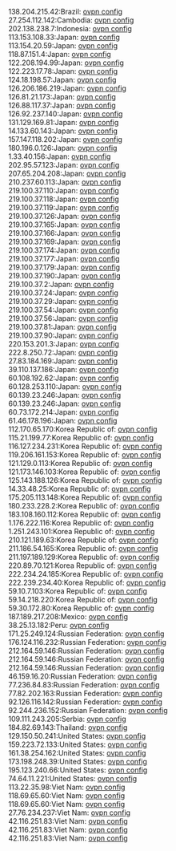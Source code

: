 138.204.215.42:Brazil: [ovpn config](vpn/138_204_215_42.ovpn)  
27.254.112.142:Cambodia: [ovpn config](vpn/27_254_112_142.ovpn)  
202.138.238.7:Indonesia: [ovpn config](vpn/202_138_238_7.ovpn)  
113.153.108.33:Japan: [ovpn config](vpn/113_153_108_33.ovpn)  
113.154.20.59:Japan: [ovpn config](vpn/113_154_20_59.ovpn)  
118.87.151.4:Japan: [ovpn config](vpn/118_87_151_4.ovpn)  
122.208.194.99:Japan: [ovpn config](vpn/122_208_194_99.ovpn)  
122.223.17.78:Japan: [ovpn config](vpn/122_223_17_78.ovpn)  
124.18.198.57:Japan: [ovpn config](vpn/124_18_198_57.ovpn)  
126.206.186.219:Japan: [ovpn config](vpn/126_206_186_219.ovpn)  
126.81.21.173:Japan: [ovpn config](vpn/126_81_21_173.ovpn)  
126.88.117.37:Japan: [ovpn config](vpn/126_88_117_37.ovpn)  
126.92.237.140:Japan: [ovpn config](vpn/126_92_237_140.ovpn)  
131.129.169.81:Japan: [ovpn config](vpn/131_129_169_81.ovpn)  
14.133.60.143:Japan: [ovpn config](vpn/14_133_60_143.ovpn)  
157.147.118.202:Japan: [ovpn config](vpn/157_147_118_202.ovpn)  
180.196.0.126:Japan: [ovpn config](vpn/180_196_0_126.ovpn)  
1.33.40.156:Japan: [ovpn config](vpn/1_33_40_156.ovpn)  
202.95.57.123:Japan: [ovpn config](vpn/202_95_57_123.ovpn)  
207.65.204.208:Japan: [ovpn config](vpn/207_65_204_208.ovpn)  
210.237.60.113:Japan: [ovpn config](vpn/210_237_60_113.ovpn)  
219.100.37.110:Japan: [ovpn config](vpn/219_100_37_110.ovpn)  
219.100.37.118:Japan: [ovpn config](vpn/219_100_37_118.ovpn)  
219.100.37.119:Japan: [ovpn config](vpn/219_100_37_119.ovpn)  
219.100.37.126:Japan: [ovpn config](vpn/219_100_37_126.ovpn)  
219.100.37.165:Japan: [ovpn config](vpn/219_100_37_165.ovpn)  
219.100.37.166:Japan: [ovpn config](vpn/219_100_37_166.ovpn)  
219.100.37.169:Japan: [ovpn config](vpn/219_100_37_169.ovpn)  
219.100.37.174:Japan: [ovpn config](vpn/219_100_37_174.ovpn)  
219.100.37.177:Japan: [ovpn config](vpn/219_100_37_177.ovpn)  
219.100.37.179:Japan: [ovpn config](vpn/219_100_37_179.ovpn)  
219.100.37.190:Japan: [ovpn config](vpn/219_100_37_190.ovpn)  
219.100.37.2:Japan: [ovpn config](vpn/219_100_37_2.ovpn)  
219.100.37.24:Japan: [ovpn config](vpn/219_100_37_24.ovpn)  
219.100.37.29:Japan: [ovpn config](vpn/219_100_37_29.ovpn)  
219.100.37.54:Japan: [ovpn config](vpn/219_100_37_54.ovpn)  
219.100.37.56:Japan: [ovpn config](vpn/219_100_37_56.ovpn)  
219.100.37.81:Japan: [ovpn config](vpn/219_100_37_81.ovpn)  
219.100.37.90:Japan: [ovpn config](vpn/219_100_37_90.ovpn)  
220.153.201.3:Japan: [ovpn config](vpn/220_153_201_3.ovpn)  
222.8.250.72:Japan: [ovpn config](vpn/222_8_250_72.ovpn)  
27.83.184.169:Japan: [ovpn config](vpn/27_83_184_169.ovpn)  
39.110.137.186:Japan: [ovpn config](vpn/39_110_137_186.ovpn)  
60.108.192.62:Japan: [ovpn config](vpn/60_108_192_62.ovpn)  
60.128.253.110:Japan: [ovpn config](vpn/60_128_253_110.ovpn)  
60.139.23.246:Japan: [ovpn config](vpn/60_139_23_246.ovpn)  
60.139.23.246:Japan: [ovpn config](vpn/60_139_23_246.ovpn)  
60.73.172.214:Japan: [ovpn config](vpn/60_73_172_214.ovpn)  
61.46.178.196:Japan: [ovpn config](vpn/61_46_178_196.ovpn)  
112.170.65.170:Korea Republic of: [ovpn config](vpn/112_170_65_170.ovpn)  
115.21.199.77:Korea Republic of: [ovpn config](vpn/115_21_199_77.ovpn)  
116.127.234.231:Korea Republic of: [ovpn config](vpn/116_127_234_231.ovpn)  
119.206.161.153:Korea Republic of: [ovpn config](vpn/119_206_161_153.ovpn)  
121.129.0.113:Korea Republic of: [ovpn config](vpn/121_129_0_113.ovpn)  
121.173.146.103:Korea Republic of: [ovpn config](vpn/121_173_146_103.ovpn)  
125.143.188.126:Korea Republic of: [ovpn config](vpn/125_143_188_126.ovpn)  
14.33.48.25:Korea Republic of: [ovpn config](vpn/14_33_48_25.ovpn)  
175.205.113.148:Korea Republic of: [ovpn config](vpn/175_205_113_148.ovpn)  
180.233.228.2:Korea Republic of: [ovpn config](vpn/180_233_228_2.ovpn)  
183.108.160.112:Korea Republic of: [ovpn config](vpn/183_108_160_112.ovpn)  
1.176.222.116:Korea Republic of: [ovpn config](vpn/1_176_222_116.ovpn)  
1.251.243.101:Korea Republic of: [ovpn config](vpn/1_251_243_101.ovpn)  
210.121.189.63:Korea Republic of: [ovpn config](vpn/210_121_189_63.ovpn)  
211.186.54.165:Korea Republic of: [ovpn config](vpn/211_186_54_165.ovpn)  
211.197.189.129:Korea Republic of: [ovpn config](vpn/211_197_189_129.ovpn)  
220.89.70.121:Korea Republic of: [ovpn config](vpn/220_89_70_121.ovpn)  
222.234.24.185:Korea Republic of: [ovpn config](vpn/222_234_24_185.ovpn)  
222.239.234.40:Korea Republic of: [ovpn config](vpn/222_239_234_40.ovpn)  
59.10.7.103:Korea Republic of: [ovpn config](vpn/59_10_7_103.ovpn)  
59.14.218.220:Korea Republic of: [ovpn config](vpn/59_14_218_220.ovpn)  
59.30.172.80:Korea Republic of: [ovpn config](vpn/59_30_172_80.ovpn)  
187.189.217.208:Mexico: [ovpn config](vpn/187_189_217_208.ovpn)  
38.25.13.182:Peru: [ovpn config](vpn/38_25_13_182.ovpn)  
171.25.249.124:Russian Federation: [ovpn config](vpn/171_25_249_124.ovpn)  
176.124.116.232:Russian Federation: [ovpn config](vpn/176_124_116_232.ovpn)  
212.164.59.146:Russian Federation: [ovpn config](vpn/212_164_59_146.ovpn)  
212.164.59.146:Russian Federation: [ovpn config](vpn/212_164_59_146.ovpn)  
212.164.59.146:Russian Federation: [ovpn config](vpn/212_164_59_146.ovpn)  
46.159.16.20:Russian Federation: [ovpn config](vpn/46_159_16_20.ovpn)  
77.236.84.83:Russian Federation: [ovpn config](vpn/77_236_84_83.ovpn)  
77.82.202.163:Russian Federation: [ovpn config](vpn/77_82_202_163.ovpn)  
92.126.116.142:Russian Federation: [ovpn config](vpn/92_126_116_142.ovpn)  
92.244.236.152:Russian Federation: [ovpn config](vpn/92_244_236_152.ovpn)  
109.111.243.205:Serbia: [ovpn config](vpn/109_111_243_205.ovpn)  
184.82.69.143:Thailand: [ovpn config](vpn/184_82_69_143.ovpn)  
129.150.50.241:United States: [ovpn config](vpn/129_150_50_241.ovpn)  
159.223.72.133:United States: [ovpn config](vpn/159_223_72_133.ovpn)  
161.38.254.162:United States: [ovpn config](vpn/161_38_254_162.ovpn)  
173.198.248.39:United States: [ovpn config](vpn/173_198_248_39.ovpn)  
195.123.240.66:United States: [ovpn config](vpn/195_123_240_66.ovpn)  
74.64.11.221:United States: [ovpn config](vpn/74_64_11_221.ovpn)  
113.22.35.98:Viet Nam: [ovpn config](vpn/113_22_35_98.ovpn)  
118.69.65.60:Viet Nam: [ovpn config](vpn/118_69_65_60.ovpn)  
118.69.65.60:Viet Nam: [ovpn config](vpn/118_69_65_60.ovpn)  
27.76.234.237:Viet Nam: [ovpn config](vpn/27_76_234_237.ovpn)  
42.116.251.83:Viet Nam: [ovpn config](vpn/42_116_251_83.ovpn)  
42.116.251.83:Viet Nam: [ovpn config](vpn/42_116_251_83.ovpn)  
42.116.251.83:Viet Nam: [ovpn config](vpn/42_116_251_83.ovpn)  
